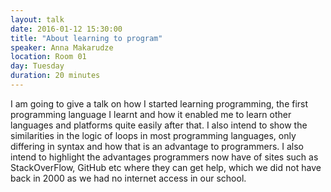 ```yaml
---
layout: talk
date: 2016-01-12 15:30:00
title: "About learning to program"
speaker: Anna Makarudze
location: Room 01
day: Tuesday
duration: 20 minutes
---
```


I am going to give a talk on how I started learning programming, the first
programming language I learnt and how it enabled me to learn other languages
and platforms quite easily after that. I also intend to show the similarities
in the logic of loops in most programming languages, only differing in syntax
and how that is an advantage to programmers. I also intend to highlight the
advantages programmers now have of sites such as StackOverFlow, GitHub etc
where they can get help, which we did not have back in 2000 as we had no
internet access in our school.
